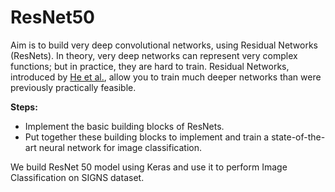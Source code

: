 # ResNet50
Aim is to build very deep convolutional networks, using Residual Networks (ResNets). In theory, very deep networks can represent very complex functions; but in practice, they are hard to train. Residual Networks, introduced by [He et al.](https://arxiv.org/pdf/1512.03385.pdf), allow you to train much deeper networks than were previously practically feasible.

**Steps:**
- Implement the basic building blocks of ResNets. 
- Put together these building blocks to implement and train a state-of-the-art neural network for image classification. 

We build ResNet 50 model using Keras and use it to perform Image Classification on SIGNS dataset.
